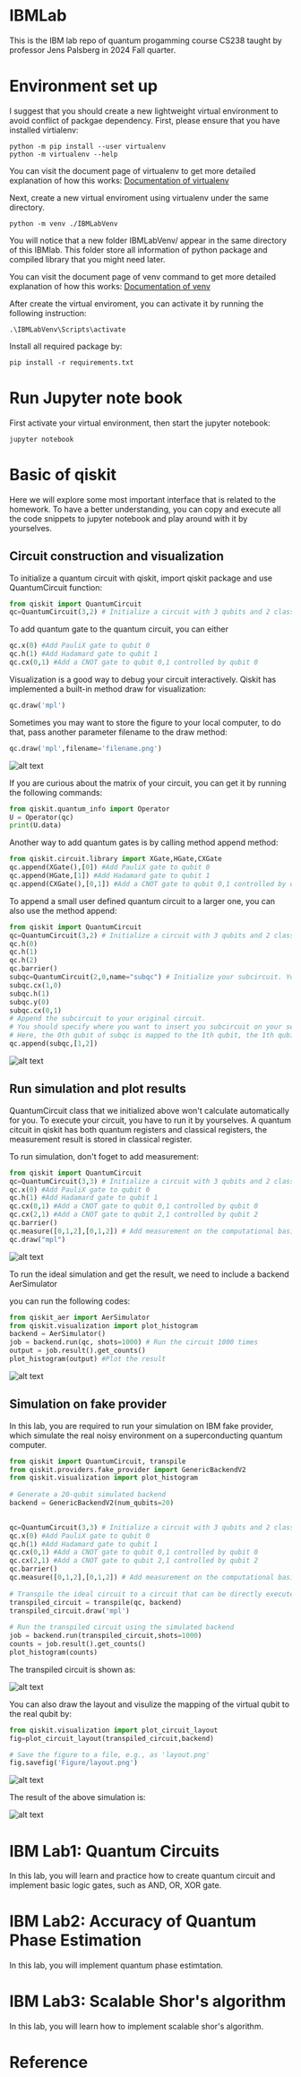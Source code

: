 # IBMLab
This is the IBM lab repo of quantum progamming course CS238 taught by professor Jens Palsberg in 2024 Fall quarter.


# Environment set up

I suggest that you should create a new lightweight virtual environment to avoid conflict of packgae dependency.
First, please ensure that you have installed virtialenv:

```console
python -m pip install --user virtualenv
python -m virtualenv --help
```

You can visit the document page of virtualenv to get more detailed explanation of how this works:
[Documentation of virtualenv](https://virtualenv.pypa.io/en/stable/installation.html)


Next, create a new virtual enviroment using virtualenv under the same directory.

```console
python -m venv ./IBMLabVenv
```

You will notice that a new folder IBMLabVenv/ appear in the same directory of this IBMlab. This folder store all information of python package and compiled library that you might need later.


You can visit the document page of venv command to get more detailed explanation of how this works:
[Documentation of venv](https://docs.python.org/3/library/venv.html)


After create the virtual enviroment, you can activate it by running the following instruction:


```console
.\IBMLabVenv\Scripts\activate
```


Install all required package by:


```console
pip install -r requirements.txt 
```



# Run Jupyter note book


First activate your virtual environment, then start the jupyter notebook:

```console
jupyter notebook
```


# Basic of qiskit

Here we will explore some most important interface that is related to the homework. To have a better understanding, you can copy and execute all the code snippets to jupyter notebook and play around with it by yourselves.


## Circuit construction and visualization
To initialize a quantum circuit with qiskit, import qiskit package and use QuantumCircuit function:


```python
from qiskit import QuantumCircuit
qc=QuantumCircuit(3,2) # Initialize a circuit with 3 qubits and 2 classical bits
```

To add quantum gate to the quantum circuit, you can either 
```python
qc.x(0) #Add PauliX gate to qubit 0
qc.h(1) #Add Hadamard gate to qubit 1
qc.cx(0,1) #Add a CNOT gate to qubit 0,1 controlled by qubit 0
```

Visualization is a good way to debug your circuit interactively. Qiskit has implemented a built-in method draw for visualization:
```python
qc.draw('mpl')
```

Sometimes you may want to store the figure to your local computer, to do that, pass another parameter filename to the draw method:

```python
qc.draw('mpl',filename='filename.png')
```

![alt text](Figure/qcexample.png)


If you are curious about the matrix of your circuit, you can get it by running the following commands:

```python
from qiskit.quantum_info import Operator
U = Operator(qc)
print(U.data)
```


Another way to add quantum gates is by calling method append method:

```python
from qiskit.circuit.library import XGate,HGate,CXGate
qc.append(XGate(),[0]) #Add PauliX gate to qubit 0
qc.append(HGate,[1]) #Add Hadamard gate to qubit 1
qc.append(CXGate(),[0,1]) #Add a CNOT gate to qubit 0,1 controlled by qubit 0
```


To append a small user defined quantum circuit to a larger one, you can also use the method append:

```python
from qiskit import QuantumCircuit
qc=QuantumCircuit(3,2) # Initialize a circuit with 3 qubits and 2 classical bits
qc.h(0)
qc.h(1)
qc.h(2)
qc.barrier()
subqc=QuantumCircuit(2,0,name="subqc") # Initialize your subcircuit. You can label it a new name
subqc.cx(1,0)
subqc.h(1)
subqc.y(0)
subqc.cx(0,1)
# Append the subcircuit to your original circuit. 
# You should specify where you want to insert you subcircuit on your second parameter.
# Here, the 0th qubit of subqc is mapped to the 1th qubit, the 1th qubit of subqc is mapped to the 2nd qubit
qc.append(subqc,[1,2]) 
```


![alt text](Figure/subqc.png)


## Run simulation and plot results

QuantumCircuit class that we initialized above won't calculate automatically for you. To execute your circuit, you have to run it by yourselves.
A quantum citcuit in qiskit has both quantum registers and classical registers, the measurement result is stored in classical register.


To run simulation, don't foget to add measurement:

```python
from qiskit import QuantumCircuit
qc=QuantumCircuit(3,3) # Initialize a circuit with 3 qubits and 2 classical bits
qc.x(0) #Add PauliX gate to qubit 0
qc.h(1) #Add Hadamard gate to qubit 1
qc.cx(0,1) #Add a CNOT gate to qubit 0,1 controlled by qubit 0
qc.cx(2,1) #Add a CNOT gate to qubit 2,1 controlled by qubit 2
qc.barrier()
qc.measure([0,1,2],[0,1,2]) # Add measurement on the computational basis.
qc.draw("mpl")
```

![alt text](Figure/measurement.png)


To run the ideal simulation and get the result, we need to include a backend AerSimulator


you can run the following codes:
```python
from qiskit_aer import AerSimulator
from qiskit.visualization import plot_histogram
backend = AerSimulator()
job = backend.run(qc, shots=1000) # Run the circuit 1000 times 
output = job.result().get_counts() 
plot_histogram(output) #Plot the result
```

![alt text](Figure/histogram.png)





## Simulation on fake provider

In this lab, you are required to run your simulation on IBM fake provider, which simulate the real noisy environment on a superconducting quantum computer. 


```python
from qiskit import QuantumCircuit, transpile
from qiskit.providers.fake_provider import GenericBackendV2
from qiskit.visualization import plot_histogram
 
# Generate a 20-qubit simulated backend
backend = GenericBackendV2(num_qubits=20)
 

qc=QuantumCircuit(3,3) # Initialize a circuit with 3 qubits and 2 classical bits
qc.x(0) #Add PauliX gate to qubit 0
qc.h(1) #Add Hadamard gate to qubit 1
qc.cx(0,1) #Add a CNOT gate to qubit 0,1 controlled by qubit 0
qc.cx(2,1) #Add a CNOT gate to qubit 2,1 controlled by qubit 2
qc.barrier()
qc.measure([0,1,2],[0,1,2]) # Add measurement on the computational basis.
 
# Transpile the ideal circuit to a circuit that can be directly executed by the backend
transpiled_circuit = transpile(qc, backend)
transpiled_circuit.draw('mpl')
 
# Run the transpiled circuit using the simulated backend
job = backend.run(transpiled_circuit,shots=1000)
counts = job.result().get_counts()
plot_histogram(counts)
```

The transpiled circuit is shown as:

![alt text](Figure/transpiled_circuit.png)


You can also draw the layout and visulize the mapping of the virtual qubit to the real qubit by:

```python
from qiskit.visualization import plot_circuit_layout
fig=plot_circuit_layout(transpiled_circuit,backend)   

# Save the figure to a file, e.g., as 'layout.png'
fig.savefig('Figure/layout.png')
```

![alt text](Figure/layout.png)


The result of the above simulation is:

![alt text](Figure/histogramnoise.png)




# IBM Lab1: Quantum Circuits


In this lab, you will learn and practice how to create quantum circuit and implement basic logic gates, such as AND, OR, XOR gate. 



# IBM Lab2: Accuracy of Quantum Phase Estimation


In this lab, you will implement quantum phase estimtation.



# IBM Lab3: Scalable Shor's algorithm


In this lab, you will learn how to implement scalable shor's algorithm.








# Reference

